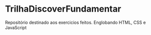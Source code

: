 # TrilhaDiscoverFundamentar
Repositório destinado aos exercicios feitos. Englobando HTML, CSS e JavaScript
